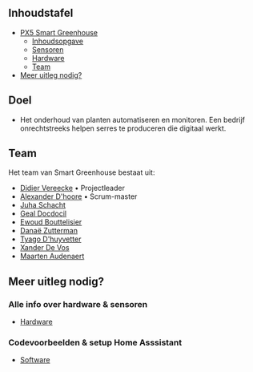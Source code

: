 ## Inhoudstafel
- [PX5 Smart Greenhouse](#px5-smart-greenhouse)
    - [Inhoudsopgave](#inhoud)
    - [Sensoren](#sensoren)
    - [Hardware](#Hardware)
    - [Team](#team)
- [Meer uitleg nodig?](#meer-uitleg-nodig)
## Doel
- Het onderhoud van planten automatiseren en monitoren. Een bedrijf onrechtstreeks helpen serres te produceren die digitaal werkt.

## Team
Het team van Smart Greenhouse bestaat uit:
- [Didier Vereecke](https://github.com/MrI2C) • Projectleader
- [Alexander D'hoore](https://github.com/AlexanderDhoore) • Scrum-master
- [Juha Schacht](https://github.com/Jschacht06)
- [Geal Docdocil](https://github.com/Gdoc141)
- [Ewoud Bouttelisier](https://github.com/EwoudBoutje)
- [Danaë Zutterman](https://github.com/Danaezutterman)
- [Tyago D'huyvetter](https://github.com/TyagoD)
- [Xander De Vos](https://github.com/xanderdv)
- [Maarten Audenaert](https://github.com/MaartenAudenaert)

## Meer uitleg nodig?

### Alle info over hardware & sensoren
- [Hardware](/Hardware)
  
### Codevoorbeelden & setup Home Asssistant
- [Software](/Software)


